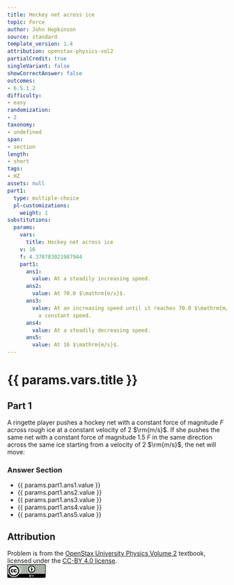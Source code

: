 ```yaml
---
title: Hockey net across ice
topic: Force
author: John Hopkinson
source: standard
template_version: 1.4
attribution: openstax-physics-vol2
partialCredit: true
singleVariant: false
showCorrectAnswer: false
outcomes:
- 6.5.1.2
difficulty:
- easy
randomization:
- 2
taxonomy:
- undefined
span:
- section
length:
- short
tags:
- HZ
assets: null
part1:
  type: multiple-choice
  pl-customizations:
    weight: 1
substitutions:
  params:
    vars:
      title: Hockey net across ice
    v: 16
    f: 4.378783021987944
    part1:
      ans1:
        value: At a steadily increasing speed.
      ans2:
        value: At 70.0 $\mathrm{m/s}$.
      ans3:
        value: At an increasing speed until it reaches 70.0 $\mathrm{m/s}$ then at
          a constant speed.
      ans4:
        value: At a steadily decreasing speed.
      ans5:
        value: At 16 $\mathrm{m/s}$.
---
```

# {{ params.vars.title }}

## Part 1

A ringette player pushes a hockey net with a constant force of magnitude $F$ across rough ice at a constant velocity of 2 $\rm{m/s}$. If she pushes the same net with a constant force of magnitude 1.5 $F$ in the same direction across the same ice starting from a velocity of 2 $\rm{m/s}$, the net will move:

### Answer Section

- {{ params.part1.ans1.value }}
- {{ params.part1.ans2.value }}
- {{ params.part1.ans3.value }}
- {{ params.part1.ans4.value }}
- {{ params.part1.ans5.value }}

## Attribution

Problem is from the [OpenStax University Physics Volume 2](https://openstax.org/details/books/university-physics-volume-2) textbook, licensed under the [CC-BY 4.0 license](https://creativecommons.org/licenses/by/4.0/).<br>![Image representing the Creative Commons 4.0 BY license.](https://raw.githubusercontent.com/firasm/bits/master/by.png)